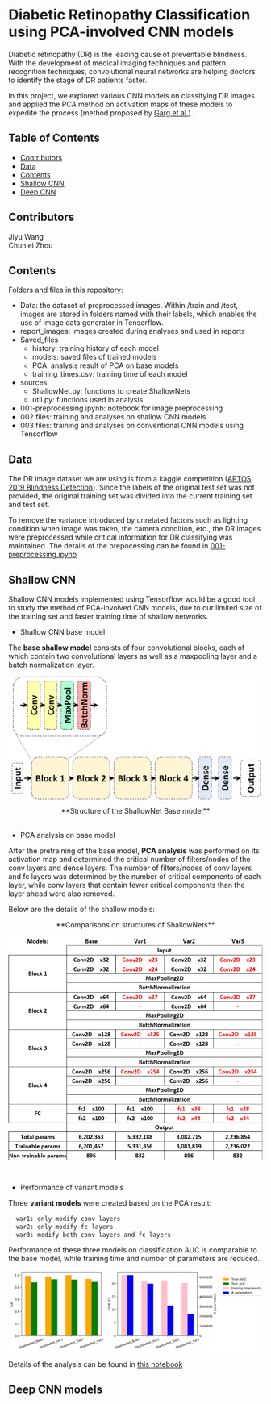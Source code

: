 # Diabetic Retinopathy Classification using PCA-involved CNN models

Diabetic retinopathy (DR) is the leading cause of preventable blindness. With the development of medical imaging techniques and pattern recognition techniques, convolutional neural networks are helping doctors to identify the stage of DR patients faster. <br />

In this project, we explored various CNN models on classifying DR images and applied the PCA method on activation maps of these models to expedite the process (method proposed by [Garg et al.](https://arxiv.org/abs/1812.06224)). <br />

<!-- TABLE OF CONTENTS -->
## Table of Contents

* [Contributors](#contributors)
* [Data](#data)
* [Contents](#contents)
* [Shallow CNN](#shallow-cnn)
* [Deep CNN](#deep-cnn-models)

## Contributors
Jiyu Wang <br />
Chunlei Zhou <br />

## Contents
Folders and files in this repository:
* Data: the dataset of preprocessed images. Within /train and /test, images are stored in folders named with their labels, which enables the use of image data generator in Tensorflow.
* report_images: images created during analyses and used in reports
* Saved_files
    - history: training history of each model
    - models: saved files of trained models
    - PCA: analysis result of PCA on base models
    - training_times.csv: training time of each model
* sources
    - ShallowNet.py: functions to create ShallowNets
    - util.py: functions used in analysis
* 001-preprocessing.ipynb: notebook for image preprocessing
* 002 files: training and analyses on shallow CNN models
* 003 files: training and analyses on conventional CNN models using Tensorflow
    
<!-- Data -->
## Data
The DR image dataset we are using is from a kaggle competition ([APTOS 2019 Blindness Detection](https://www.kaggle.com/c/aptos2019-blindness-detection)). Since the labels of the original test set was not provided, the original training set was divided into the current training set and test set.<br />

To remove the variance introduced by unrelated factors such as lighting condition when image was taken, the camera condition, etc., the DR images were preprocessed while critical information for DR classifying was maintained. The details of the prepocessing can be found in [001-preprocessing.ipynb](001-preprocessing.ipynb)

## Shallow CNN
Shallow CNN models implemented using Tensorflow would be a good tool to study the method of PCA-involved CNN models, due to our limited size of the training set and faster training time of shallow networks.<br />

* Shallow CNN base model

The **base shallow model** consists of four convolutional blocks, each of which contain two convolutional layers as well as a maxpooling layer and a batch normalization layer.

<p align="center">
  <img align="center" src="report_images/shallow_base.png" alt="base_model" width="600"/>
</p>
<div align="center">**Structure of the ShallowNet Base model**</div><br />


* PCA analysis on base model

After the pretraining of the base model, **PCA analysis** was performed on its activation map and determined the critical number of filters/nodes of the conv layers and dense layers. The number of filters/nodes of conv layers and fc layers was determined by the number of critical components of each layer, while conv layers that contain fewer critical components than the layer ahead were also removed.

Below are the details of the shallow models:

<div align="center">**Comparisons on structures of ShallowNets**</div>
<p align="center">
  <img align="center" src="report_images/shallow_models.png" alt="shallow_models" width="600"/>
</p>
<br />


* Performance of variant models

Three **variant models** were created based on the PCA result:

    - var1: only modify conv layers
    - var2: only modify fc layers
    - var3: modify both conv layers and fc layers

Performance of these three models on classification AUC is comparable to the base model, while training time and number of parameters are reduced.

![performance comparison](report_images/metrics_comparison.png)

Details of the analysis can be found in [this notebook](002c-shallow%20CNN_analysis.ipynb)

## Deep CNN models
